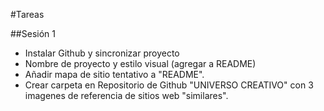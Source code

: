 #Tareas


##Sesión 1

- Instalar Github y sincronizar proyecto
- Nombre de proyecto y estilo visual (agregar a README)
- Añadir mapa de sitio tentativo a "README".
- Crear carpeta en Repositorio de Github "UNIVERSO CREATIVO" con 3 imagenes de referencia de sitios web "similares".
